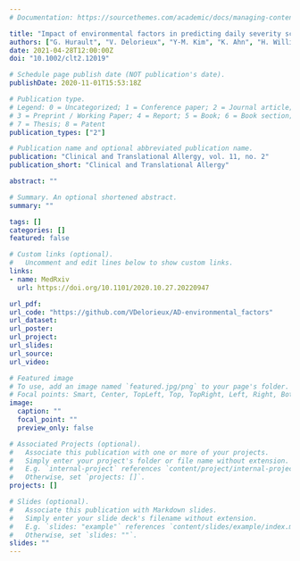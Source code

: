 ```yaml
---
# Documentation: https://sourcethemes.com/academic/docs/managing-content/

title: "Impact of environmental factors in predicting daily severity scores of atopic dermatitis"
authors: ["G. Hurault", "V. Delorieux", "Y-M. Kim", "K. Ahn", "H. Williams", "R.J. Tanaka"]
date: 2021-04-28T12:00:00Z
doi: "10.1002/clt2.12019"

# Schedule page publish date (NOT publication's date).
publishDate: 2020-11-01T15:53:18Z

# Publication type.
# Legend: 0 = Uncategorized; 1 = Conference paper; 2 = Journal article;
# 3 = Preprint / Working Paper; 4 = Report; 5 = Book; 6 = Book section;
# 7 = Thesis; 8 = Patent
publication_types: ["2"]

# Publication name and optional abbreviated publication name.
publication: "Clinical and Translational Allergy, vol. 11, no. 2"
publication_short: "Clinical and Translational Allergy"

abstract: ""

# Summary. An optional shortened abstract.
summary: ""

tags: []
categories: []
featured: false

# Custom links (optional).
#   Uncomment and edit lines below to show custom links.
links:
- name: MedRxiv
  url: https://doi.org/10.1101/2020.10.27.20220947

url_pdf:
url_code: "https://github.com/VDelorieux/AD-environmental_factors"
url_dataset:
url_poster:
url_project:
url_slides:
url_source:
url_video:

# Featured image
# To use, add an image named `featured.jpg/png` to your page's folder. 
# Focal points: Smart, Center, TopLeft, Top, TopRight, Left, Right, BottomLeft, Bottom, BottomRight.
image:
  caption: ""
  focal_point: ""
  preview_only: false

# Associated Projects (optional).
#   Associate this publication with one or more of your projects.
#   Simply enter your project's folder or file name without extension.
#   E.g. `internal-project` references `content/project/internal-project/index.md`.
#   Otherwise, set `projects: []`.
projects: []

# Slides (optional).
#   Associate this publication with Markdown slides.
#   Simply enter your slide deck's filename without extension.
#   E.g. `slides: "example"` references `content/slides/example/index.md`.
#   Otherwise, set `slides: ""`.
slides: ""
---
```

